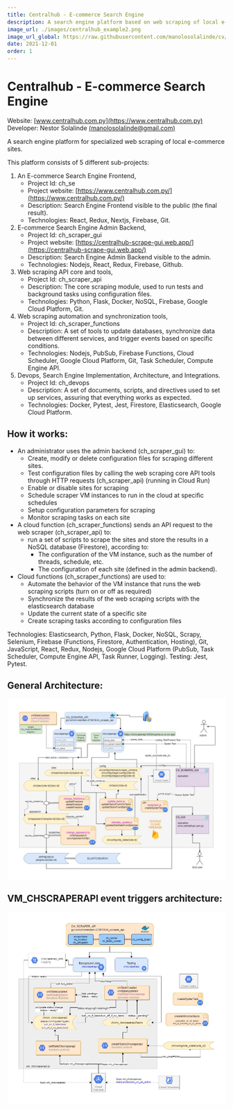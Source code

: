 ```yaml
---
title: Centralhub - E-commerce Search Engine
description: A search engine platform based on web scraping of local e-commerce sites.
image_url: ./images/centralhub_example2.png
image_url_global: https://raw.githubusercontent.com/manolosolalinde/cv/main/projects/images/CH_ARCHITECTURE.jpg
date: 2021-12-01
order: 1
---
```



# Centralhub - E-commerce Search Engine

Website: [www.centralhub.com.py](https://www.centralhub.com.py) <br>
Developer: Nestor Solalinde [(manolosolalinde@gmail.com)](mailto:manolosolalinde@gmail.com)

A search engine platform for specialized web scraping of local e-commerce sites. 

This platform consists of 5 different sub-projects: 

1. An E-commerce Search Engine Frontend, 
    - Project Id: ch_se
    - Project website: [https://www.centralhub.com.py/](https://www.centralhub.com.py/)
    - Description: Search Engine Frontend visible to the public (the final result).
    - Technologies: React, Redux, Nextjs, Firebase, Git.
2. E-commerce Search Engine Admin Backend, 
    - Project Id: ch_scraper_gui
    - Project website: [https://centralhub-scrape-gui.web.app/](https://centralhub-scrape-gui.web.app/)
    - Description: Search Engine Admin Backend visible to the admin.
    - Technologies: Nodejs, React, Redux, Firebase, Github.
3. Web scraping API core and tools, 
    - Project Id: ch_scraper_api
    - Description: The core scraping module, used to run tests and background tasks using configuration files.
    - Technologies: Python, Flask, Docker, NoSQL, Firebase, Google Cloud Platform, Git.
4. Web scraping automation and synchronization tools, 
    - Project Id: ch_scraper_functions
    - Description: A set of tools to update databases, synchronize data between different services, and trigger events based on specific conditions.
    - Technologies: Nodejs, PubSub, Firebase Functions, Cloud Scheduler, Google Cloud Platform, Git, Task Scheduler, Compute Engine API.
5. Devops, Search Engine Implementation, Architecture, and Integrations.
    - Project Id: ch_devops
    - Description: A set of documents, scripts, and directives used to set up services, assuring that everything works as expected.
    - Technologies: Docker, Pytest, Jest, Firestore, Elasticsearch, Google Cloud Platform.

## How it works:

- An administrator uses the admin backend (ch_scraper_gui) to:
    - Create, modify or delete configuration files for scraping different sites.
    - Test configuration files by calling the web scraping core API tools through HTTP requests (ch_scraper_api) (running in Cloud Run)
    - Enable or disable sites for scraping
    - Schedule scraper VM instances to run in the cloud at specific schedules
    - Setup configuration parameters for scraping
    - Monitor scraping tasks on each site
- A cloud function (ch_scraper_functions) sends an API request to the web scraper (ch_scraper_api) to:
    - run a set of scripts to scrape the sites and store the results in a NoSQL database (Firestore), according to:
        - The configuration of the VM instance, such as the number of threads, schedule, etc.
        - The configuration of each site (defined in the admin backend).
- Cloud functions (ch_scraper_functions) are used to:
    - Automate the behavior of the VM instance that runs the web scraping scripts (turn on or off as required)
    - Synchronize the results of the web scraping scripts with the elasticsearch database
    - Update the current state of a specific site
    - Create scraping tasks according to configuration files


Technologies: Elasticsearch, Python, Flask, Docker, NoSQL, Scrapy, Selenium, Firebase (Functions, Firestore, Authentication, Hosting), Git, JavaScript, React, Redux, Nodejs, Google Cloud Platform (PubSub, Task Scheduler, Compute Engine API, Task Runner, Logging).
    Testing: Jest, Pytest.

## General Architecture:

<a href="./images/CH_ARCHITECTURE.jpg">
<img src="./images/CH_ARCHITECTURE.jpg" alt="click to enlarge"/>
<!-- ![CH_ARCHITECTURE](./images/CH_ARCHITECTURE.jpg) -->
</a>

## VM_CHSCRAPERAPI event triggers architecture:

<a href="./images/VM_CHSCRAPERAPI.jpg">
<img src="./images/VM_CHSCRAPERAPI.jpg" alt="click to enlarge"/>
<!-- ![VM_CHSCRAPERAPI](./images/VM_CHSCRAPERAPI.jpg) -->
</a>


